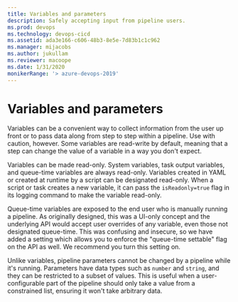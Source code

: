 ```yaml
---
title: Variables and parameters
description: Safely accepting input from pipeline users.
ms.prod: devops
ms.technology: devops-cicd
ms.assetid: ada3e166-c606-48b3-8e5e-7d83b1c1c962
ms.manager: mijacobs
ms.author: jukullam
ms.reviewer: macoope
ms.date: 1/31/2020
monikerRange: '> azure-devops-2019'
---
```


# Variables and parameters

Variables can be a convenient way to collect information from the user up front or to pass data along from step to step within a pipeline.
Use with caution, however.
Some variables are read-write by default, meaning that a step can change the value of a variable in a way you don't expect.

Variables can be made read-only.
System variables, task output variables, and queue-time variables are always read-only.
Variables created in YAML or created at runtime by a script can be designated read-only.
When a script or task creates a new variable, it can pass the `isReadonly=true` flag in its logging command to make the variable read-only.

Queue-time variables are exposed to the end user who is manually running a pipeline.
As originally designed, this was a UI-only concept and the underlying API would accept user overrides of any variable, even those not designated queue-time.
This was confusing and insecure, so we have added a setting which allows you to enforce the "queue-time settable" flag on the API as well.
We recommend you turn this setting on. 

Unlike variables, pipeline parameters cannot be changed by a pipeline while it's running.
Parameters have data types such as `number` and `string`, and they can be restricted to a subset of values.
This is useful when a user-configurable part of the pipeline should only take a value from a constrained list, ensuring it won't take arbitrary data. 
